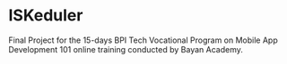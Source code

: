 # ISKeduler
Final Project for the 15-days BPI Tech Vocational Program on Mobile App Development 101 online training conducted by Bayan Academy.
